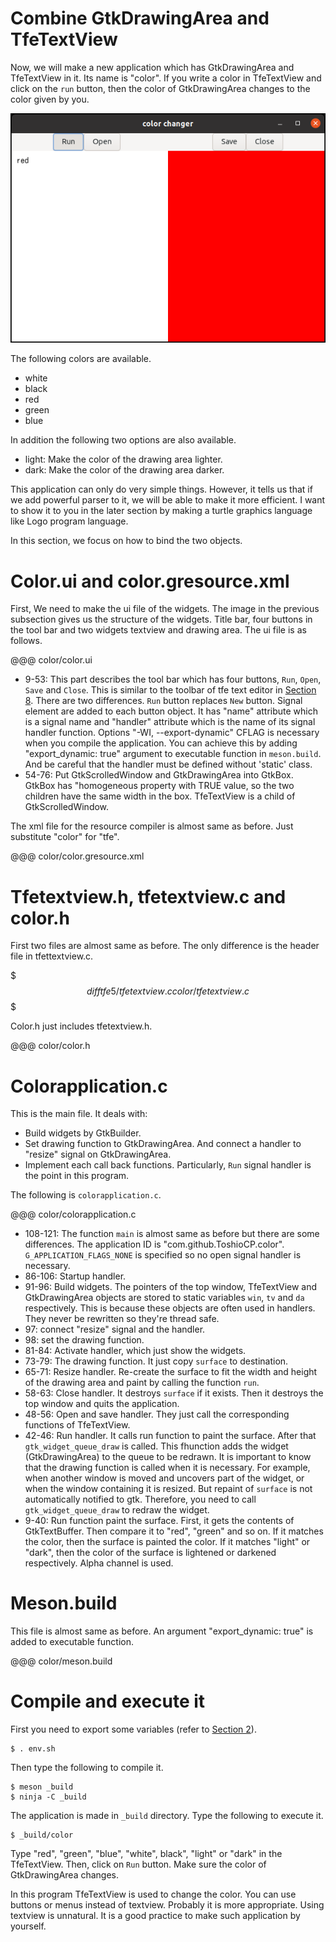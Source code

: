 # Combine GtkDrawingArea and TfeTextView

Now, we will make a new application which has GtkDrawingArea and TfeTextView in it.
Its name is "color".
If you write a color in TfeTextView and click on the `run` button, then the color of GtkDrawingArea changes to the color given by you.

![color](../image/color.png)

The following colors are available.

- white
- black
- red
- green
- blue

In addition the following two options are also available.

- light: Make the color of the drawing area lighter.
- dark: Make the color of the drawing area darker.

This application can only do very simple things.
However, it tells us that if we add powerful parser to it, we will be able to make it more efficient.
I want to show it to you in the later section by making a turtle graphics language like Logo program language.

In this section, we focus on how to bind the two objects.

# Color.ui and color.gresource.xml

First, We need to make the ui file of the widgets.
The image in the previous subsection gives us the structure of the widgets.
Title bar, four buttons in the tool bar and two widgets textview and drawing area.
The ui file is as follows.

@@@ color/color.ui

- 9-53: This part describes the tool bar which has four buttons, `Run`, `Open`, `Save` and `Close`.
This is similar to the toolbar of tfe text editor in [Section 8](sec8.src.md).
There are two differences.
`Run` button replaces `New` button.
Signal element are added to each button object.
It has "name" attribute which is a signal name and "handler" attribute which is the name of its signal handler function.
Options "-WI, --export-dynamic" CFLAG is necessary when you compile the application.
You can achieve this by adding "export_dynamic: true" argument to executable function in `meson.build`.
And be careful that the handler must be defined without 'static' class.
- 54-76: Put GtkScrolledWindow and GtkDrawingArea into GtkBox.
GtkBox has "homogeneous property with TRUE value, so the two children have the same width in the box.
TfeTextView is a child of GtkScrolledWindow.

The xml file for the resource compiler is almost same as before.
Just substitute "color" for "tfe".

@@@ color/color.gresource.xml

# Tfetextview.h, tfetextview.c and color.h

First two files are almost same as before.
The only difference is the header file in tfettextview.c.

$$$
diff tfe5/tfetextview.c color/tfetextview.c
$$$

Color.h just includes tfetextview.h.

@@@ color/color.h

# Colorapplication.c

This is the main file.
It deals with:

- Build widgets by GtkBuilder.
- Set drawing function to GtkDrawingArea.
And connect a handler to "resize" signal on GtkDrawingArea.
- Implement each call back functions.
Particularly, `Run` signal handler is the point in this program.

The following is `colorapplication.c`.

@@@ color/colorapplication.c

- 108-121: The function `main` is almost same as before but there are some differences.
The application ID is "com.github.ToshioCP.color".
`G_APPLICATION_FLAGS_NONE` is specified so no open signal handler is necessary.
- 86-106: Startup handler.
- 91-96: Build widgets.
The pointers of the top window, TfeTextView and GtkDrawingArea objects are stored to static variables `win`, `tv` and `da` respectively.
This is because these objects are often used in handlers.
They never be rewritten so they're thread safe.
- 97: connect "resize" signal and the handler.
- 98: set the drawing function.
- 81-84: Activate handler, which just show the widgets.
- 73-79: The drawing function.
It just copy `surface` to destination.
- 65-71: Resize handler.
Re-create the surface to fit the width and height of the drawing area and paint by calling the function `run`.
- 58-63: Close handler.
It destroys `surface` if it exists.
Then it destroys the top window and quits the application.
- 48-56: Open and save handler.
They just call the corresponding functions of TfeTextView.
- 42-46: Run handler.
It calls run function to paint the surface.
After that `gtk_widget_queue_draw` is called.
This fhunction adds the widget (GtkDrawingArea) to the queue to be redrawn.
It is important to know that the drawing function is called when it is necessary.
For example, when another window is moved and uncovers part of the widget, or when the window containing it is resized.
But repaint of `surface` is not automatically notified to gtk.
Therefore, you need to call `gtk_widget_queue_draw` to redraw the widget.
- 9-40: Run function paint the surface.
First, it gets the contents of GtkTextBuffer.
Then compare it to "red", "green" and so on.
If it matches the color, then the surface is painted the color.
If it matches "light" or "dark", then the color of the surface is lightened or darkened respectively.
Alpha channel is used.

# Meson.build

This file is almost same as before.
An argument "export_dynamic: true" is added to executable function.

@@@ color/meson.build

# Compile and execute it

First you need to export some variables (refer to [Section 2](sec2.src.md)).

    $ . env.sh

Then type the following to compile it.

    $ meson _build
    $ ninja -C _build

The application is made in `_build` directory.
Type the following to execute it.

    $ _build/color

Type "red", "green", "blue", "white", black", "light" or "dark" in the TfeTextView.
Then, click on `Run` button.
Make sure the color of GtkDrawingArea changes.

In this program TfeTextView is used to change the color.
You can use buttons or menus instead of textview.
Probably it is more appropriate.
Using textview is unnatural.
It is a good practice to make such application by yourself.
